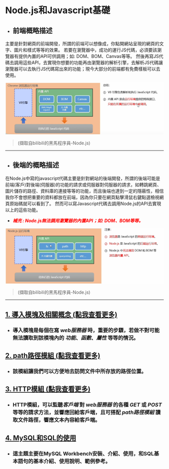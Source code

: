 # Node.js和Javascript基礎
* ## 前端概略描述
主要是針對網頁的前端開發，所謂的前端可以想像成，你點開網站呈現的網頁的文字、圖片和樣式等等的效果。
若要在瀏覽器中，成功的運行JS代碼，必須要該瀏覽器有提供內置的API可供調用；如: DOM、BOM、Canvas等等。
然後再寫JS代碼去調用這些API，去實現你想要的功能再由瀏覽器的解析引擎，去解析JS代碼讓瀏覽器可以去執行JS代碼寫出來的功能；現今大部分的前端都有免費樣板可以去使用。

![範例圖片](範例圖片/圖1.PNG) 
>(擷取自bilibili的黑馬程序員-Node.js)

---

* ## 後端的概略描述

在Node.js中寫的javascript代碼主要是針對網站的後端開發，所謂的後端可能是前端(客戶)對後端(伺服器)的功能的請求或伺服器對伺服器的請求，如轉跳網頁、圖片儲存的路徑、資料庫的連接等等的功能，而且後端也達到一定的隱蔽性，相信我你不會想把重要的資料都放在前端，因為你只要在網頁點擊滑鼠右鍵點選檢視網頁原始碼就可以看到了。
然而可以寫Javascript代碼去調用Node.js的API去實現以上的這些功能。

* <font color=#FF0000>___補充 : Node.js無法調用瀏覽器的內置API；如: DOM、BOM等等。___</font>

![範例圖片](範例圖片/圖2.PNG)

> (擷取自bilibili的黑馬程序員-Node.js)

---

## [1. 導入模塊及相關概念 (點我查看更多)](./導入模塊及相關概念.md)
* ### 導入模塊是每個在寫 *web服務器* 時，重要的步驟，若做不對可能無法讀取到該模塊內的 *功能*、*函數*、*屬性* 等等的情況。

## [2. path路徑模組 (點我查看更多)](./path路徑模組.md)
* ### 該模組讓我們可以方便地去訪問文件中所存放的路徑位置。

## [3. HTTP模組 (點我查看更多)](./http模組.md)
* ### HTTP模組，可以監聽*客戶端* 對 *web服務器* 的各種 *GET* 或 *POST* 等等的請求方法，並響應回給客戶端，且可搭配 *path路徑模組* 讀取文件路徑，響應文本內容給客戶端。

## [4. MySQL和SQL的使用]()
* ### 這主題主要在MySQL Workbench安裝、介紹、使用，和SQL基本語句的基本介紹、使用說明、範例參考。